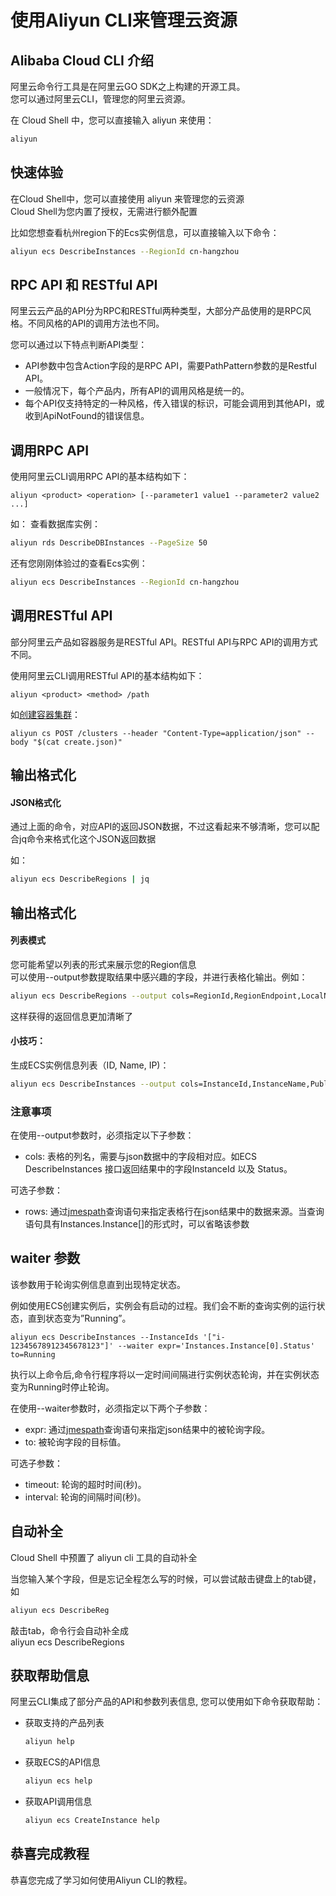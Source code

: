 # 使用Aliyun CLI来管理云资源

## Alibaba Cloud CLI 介绍 
阿里云命令行工具是在阿里云GO SDK之上构建的开源工具。   
您可以通过阿里云CLI，管理您的阿里云资源。  

在 Cloud Shell 中，您可以直接输入 aliyun 来使用：
```bash
aliyun
```
## 快速体验 

在Cloud Shell中，您可以直接使用 aliyun 来管理您的云资源  
Cloud Shell为您内置了授权，无需进行额外配置

  
比如您想查看杭州region下的Ecs实例信息，可以直接输入以下命令：

```bash
aliyun ecs DescribeInstances --RegionId cn-hangzhou
```

## RPC API 和 RESTful API

阿里云云产品的API分为RPC和RESTful两种类型，大部分产品使用的是RPC风格。不同风格的API的调用方法也不同。

您可以通过以下特点判断API类型：

+ API参数中包含Action字段的是RPC API，需要PathPattern参数的是Restful API。
+ 一般情况下，每个产品内，所有API的调用风格是统一的。
+ 每个API仅支持特定的一种风格，传入错误的标识，可能会调用到其他API，或收到ApiNotFound的错误信息。

## 调用RPC API

使用阿里云CLI调用RPC API的基本结构如下：  
```
aliyun <product> <operation> [--parameter1 value1 --parameter2 value2 ...]
```

如：
查看数据库实例：
```bash
aliyun rds DescribeDBInstances --PageSize 50
```

还有您刚刚体验过的查看Ecs实例：
```bash
aliyun ecs DescribeInstances --RegionId cn-hangzhou
```

## 调用RESTful API   
部分阿里云产品如容器服务是RESTful API。RESTful API与RPC API的调用方式不同。

使用阿里云CLI调用RESTful API的基本结构如下：
```
aliyun <product> <method> /path 
```

如[创建容器集群](https://help.aliyun.com/document_detail/71197.html)：
```
aliyun cs POST /clusters --header "Content-Type=application/json" --body "$(cat create.json)"
``` 

## 输出格式化  

#### JSON格式化 
通过上面的命令，对应API的返回JSON数据，不过这看起来不够清晰，您可以配合jq命令来格式化这个JSON返回数据

如：
```bash
aliyun ecs DescribeRegions | jq 
```

## 输出格式化  
#### 列表模式   
您可能希望以列表的形式来展示您的Region信息   
可以使用--output参数提取结果中感兴趣的字段，并进行表格化输出。例如：
```bash
aliyun ecs DescribeRegions --output cols=RegionId,RegionEndpoint,LocalName rows=Regions.Region
```
这样获得的返回信息更加清晰了  
#### 小技巧： 
生成ECS实例信息列表（ID, Name, IP)： 
```bash
aliyun ecs DescribeInstances --output cols=InstanceId,InstanceName,PublicIpAddress.IpAddress,EipAddress.IpAddress rows=Instances.Instance --RegionId=cn-shanghai --PageNumber=1
```

### 注意事项
在使用--output参数时，必须指定以下子参数：
+ cols: 表格的列名，需要与json数据中的字段相对应。如ECS DescribeInstances 接口返回结果中的字段InstanceId 以及 Status。

可选子参数：

+ rows: 通过[jmespath](http://jmespath.org/?spm=a2c4g.11186623.2.17.579bb992aZEqP0)查询语句来指定表格行在json结果中的数据来源。当查询语句具有Instances.Instance[]的形式时，可以省略该参数

## waiter 参数  
该参数用于轮询实例信息直到出现特定状态。

例如使用ECS创建实例后，实例会有启动的过程。我们会不断的查询实例的运行状态，直到状态变为”Running”。  
```
aliyun ecs DescribeInstances --InstanceIds '["i-12345678912345678123"]' --waiter expr='Instances.Instance[0].Status' to=Running
```

执行以上命令后,命令行程序将以一定时间间隔进行实例状态轮询，并在实例状态变为Running时停止轮询。

在使用--waiter参数时，必须指定以下两个子参数：

+ expr: 通过[jmespath](http://jmespath.org/?spm=a2c4g.11186623.2.18.29ddb992tZYXnZ)查询语句来指定json结果中的被轮询字段。
+ to: 被轮询字段的目标值。  

可选子参数：

+ timeout: 轮询的超时时间(秒)。
+ interval: 轮询的间隔时间(秒)。

## 自动补全  
Cloud Shell 中预置了 aliyun cli 工具的自动补全

当您输入某个字段，但是忘记全程怎么写的时候，可以尝试敲击键盘上的tab键，
如
```bash
aliyun ecs DescribeReg
```
敲击tab，命令行会自动补全成  
aliyun ecs DescribeRegions

## 获取帮助信息  

阿里云CLI集成了部分产品的API和参数列表信息, 您可以使用如下命令获取帮助：

+ 获取支持的产品列表   

    ```bash
    aliyun help
    ```

+ 获取ECS的API信息  

    ```bash
    aliyun ecs help
    ```

+ 获取API调用信息  

    ```bash
    aliyun ecs CreateInstance help
    ```
## 恭喜完成教程

恭喜您完成了学习如何使用Aliyun CLI的教程。
